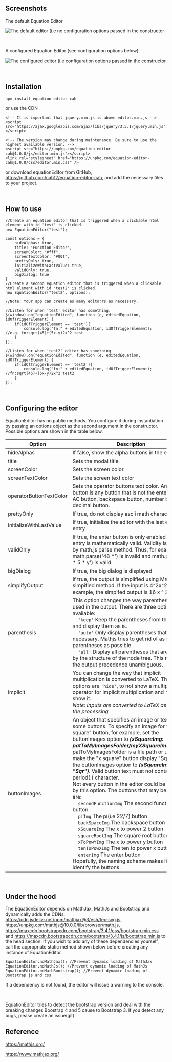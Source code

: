 ## Screenshots

The default Equation Editor

![The default editor (i.e no configuration options passed in the constructor](img/screenshot1.png "The default editor (i.e no configuration options passed in the constructor.) ")

<br>

A configured Equation Editor (see configuration options below)

![The configured editor (i.e configuration options passed in the constructor](img/screenshot2.png "The configured editor (i.e configuration options passed in the constructor.) ")

<br>

## Installation

`npm install equation-editor-cah`

or use the CDN

    <!-- It is important that jquery.min.js is above editor.min.js -->
    <script src="https://ajax.googleapis.com/ajax/libs/jquery/3.5.1/jquery.min.js"></script>
    
    <!-- The version may change during maintenance. Be sure to use the highest available version. -->
    <script src="https://unpkg.com/equation-editor-cah@1.0.0/js/editor.min.js"></script>
    <link rel="stylesheet" href="https://unpkg.com/equation-editor-cah@1.0.0/css/editor.min.css" />

or download equationEditor from GitHub, https://github.com/cah12/equation-editor-cah, and add the necessary files to your project.

<br>

## How to use

    //Create an equation editor that is triggered when a clickable html element with id 'test' is clicked.
    new EquationEditor("test");
    
    const options = {
        hideAlphas: true,
        title: 'Function Editor',
        screenColor: "#fff",
        screenTextColor: "#00f",
        prettyOnly: true,
        initializeWithLastValue: true,
        validOnly: true,
        bigDialog: true
    }
    //Create a second equation editor that is triggered when a clickable html element with id 'test2' is clicked.
    new EquationEditor("test2", options);

    //Note: Your app can create as many editorrs as necessary.

    //Listen for when 'test' editor has something.
    $(window).on("equationEdited", function (e, editedEquation, idOfTriggerElement) {
        if(idOfTriggerElement == 'test'){
            console.log("fn:" + editedEquation, idOfTriggerElement); //e.g. fn:sqrt(45)+(5x-y)2x^2 test
        } 
    });

    //Listen for when 'test2' editor has something.
    $(window).on("equationEdited", function (e, editedEquation, idOfTriggerElement) {
        if(idOfTriggerElement == 'test2'){
            console.log("fn:" + editedEquation, idOfTriggerElement); //fn:sqrt(45)+(5x-y)2x^2 test2
        }            
    });


<br>

## Configuring the editor
EquationEditor has no public methods. You configure it during instantiation by passing an options object as the second argument in the constructor. Possible options are shown in the table below.

|   Option                  | Description                                           | Default           |
|   ----------              | ----------    | ------            |
|   hideAlphas              | If false, show the alpha buttons in the editor             | true              |         
|   title                   | Sets the modal title               | 'Equation editor' |  
|   screenColor             | Sets the screen color              | '#252525'         |
|   screenTextColor         | Sets the screen text color               | '#ffffff'         |
|   operatorButtonTextColor | Sets the operator buttons text color. An operator button is any button that is not the enter button, AC button, backspace button, number button or decimal button.    |   #337cac | 
|   prettyOnly              | If true, do not display ascii math characters              | false             |
|   initializeWithLastValue | If true, initialize the editor with the last edited entry              | false             |
|   validOnly               |  If true, the enter button is only enabled if the entry is mathematically valid. Validity is tested by math.js parse method. Thus, for example, math.parse('48 *') is invalid and math.parse('48 * 5 \* y') is valid             | false             |
|   bigDialog               |  If true, the big dialog is displayed             | false             | 
|   simplifyOutput          |  If true, the output is simplified using Mathjs's simpified method. If the input is 4^2x^2, for example, the simpifed output is 16 x ^ 2  | false |
|   parenthesis             | This option changes the way parentheses are used in the output. There are three options available:<br>&nbsp;&nbsp;&nbsp;&nbsp;`'keep'`  Keep the parentheses from the input and display them as is.<br>&nbsp;&nbsp;&nbsp;&nbsp;`'auto'` Only display parentheses that are necessary. Mathjs tries to get rid of as much parentheses as possible.<br>&nbsp;&nbsp;&nbsp;&nbsp;`'all'` Display all parentheses that are given by the structure of the node tree. This makes the output precedence unambiguous.    |   'auto'    |
|   implicit                |   You can change the way that implicit multiplication is converted to LaTeX. The two options are `'hide'`, to not show a multiplication operator for implicit multiplication and `'show'` to show it.<br><i>Note: Inputs are converted to LaTeX as part of the processing.</i>   | 'hide'    |
|   buttonImages            |  An object that specifies an image or text on some buttons. To specify an image for the "x square" button, for example, set the buttonImages option to <i><b>{xSquareImg: patToMyImagesFolder/myXSquareImage.xxx}</b></i>. patToMyImagesFolder is a file path or url. To make the "x square" button display "Sqr", set the buttonImages option to <i><b>{xSquareImg: "Sqr"}</b></i>. Valid button text must not contain the period(.) character.<br>Not every button in the editor could be modified by this option. The buttons that may be modified are:<br>&nbsp;&nbsp;&nbsp;&nbsp;`secondFunctionImg` The second function button<br>&nbsp;&nbsp;&nbsp;&nbsp;`piImg` The pi(i.e 22/7) button<br>&nbsp;&nbsp;&nbsp;&nbsp;`backSpaceImg` The backspace button<br>&nbsp;&nbsp;&nbsp;&nbsp;`xSquareImg` The x to power 2 button<br>&nbsp;&nbsp;&nbsp;&nbsp;`squareRootImg` The square root button<br>&nbsp;&nbsp;&nbsp;&nbsp;`xToPowYImg` The x to power y button<br>&nbsp;&nbsp;&nbsp;&nbsp;`tenToPowXImg` The ten to power x button<br>&nbsp;&nbsp;&nbsp;&nbsp;`enterImg` The enter button<br>Hopefully, the naming scheme makes it easy to identify the buttons. |   All images are serve from the https://cdn.jsdelivr.net/gh/cah12/equation-editor@v1.0.0/ endpoint.

<br>

## Under the hood
The EquationEditor depends on MathJax, MathJs and Bootstrap and dynamically adds the CDNs, https://cdn.jsdelivr.net/npm/mathjax@3/es5/tex-svg.js, https://unpkg.com/mathjs@10.0.0/lib/browser/math.js, https://maxcdn.bootstrapcdn.com/bootstrap/3.4.1/css/bootstrap.min.css and https://maxcdn.bootstrapcdn.com/bootstrap/3.4.1/js/bootstrap.min.js to the head section. If you wish to add any of these dependencies yourself, call the appropriate static method shown below before creating any instance of EquationEditor.

    EquationEditor.noMathJax(); //Prevent dynamic loading of MathJax
    EquationEditor.noMathJs(); //Prevent dynamic loading of MathJs
    EquationEditor.noMathBootstrap(); //Prevent dynamic loading of Bootstrap js and css

If a dependency is not found, the editor will issue a warning to the console.

<br>

EquationEditor tries to detect the bootstrap version and deal with the breaking changes Boostrap 4 and 5 cause to Bootstrap 3. If you detect any bugs, please create an issue(git).

## Reference
https://mathjs.org/

https://www.mathjax.org/